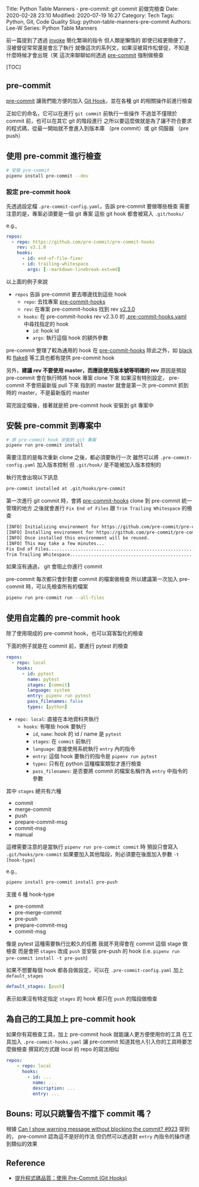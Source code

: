 Title: Python Table Manners - pre-commit: git commit 前做完檢查
Date: 2020-02-28 23:10
Modified: 2020-07-19 16:27
Category: Tech
Tags: Python, Git, Code Quality
Slug: python-table-manners-pre-commit
Authors: Lee-W
Series: Python Table Manners

前一篇提到了透過 [invoke](http://www.pyinvoke.org/) 簡化繁瑣的指令
但人類是懶惰的
即使已經更簡便了，沒被督促常常還是會忘了執行
就像這次的系列文，如果沒被寫作松督促，不知道什麼時候才會出現（笑
這次來聊聊如何透過 [pre-commit](https://pre-commit.com) 強制做檢查

[TOC]

## pre-commit
[pre-commit](https://pre-commit.com/) 讓我們能方便的加入 [Git Hook](https://git-scm.com/book/zh-tw/v2/Customizing-Git-Git-Hooks)，並在各種 git 的相關操作前進行檢查

正如它的命名，它可以在進行 `git commit` 前執行一些操作
不過並不僅限於 commit 前，也可以在其它 git 的階段進行
之所以要這麼做就是為了讓不符合要求的程式碼，從最一開始就不會進入到版本庫 （pre commit）或 git 伺服器 （pre push）

## 使用 pre-commit 進行檢查

```sh
# 安裝 pre-commit
pipenv install pre-commit --dev
```

### 設定 pre-commit hook
先透過設定檔 `.pre-commit-config.yaml`，告訴 pre-commit 要做哪些檢查
需要注意的是，專案必須要是一個 git 專案
這些 git hook 都會被寫入 `.git/hooks/`

e.g.,

```yaml
repos:
  - repo: https://github.com/pre-commit/pre-commit-hooks
    rev: v3.1.0
    hooks:
      - id: end-of-file-fixer
      - id: trailing-whitespace
        args: [--markdown-linebreak-ext=md]
```

以上面的例子來說

* `repos` 告訴 pre-commit 要去哪邊找到這些 hook
    * `repo`: 去找專案 [pre-commit-hooks](https://github.com/pre-commit/pre-commit-hooks)
    * `rev`: 在專案 pre-commit-hooks 找到 rev [v2.3.0](https://github.com/pre-commit/pre-commit-hooks/tree/v2.3.0)
    * `hooks`: 在 pre-commit-hooks rev v2.3.0 的 [.pre-commit-hooks.yaml](https://github.com/pre-commit/pre-commit-hooks/blob/v2.3.0/.pre-commit-hooks.yaml) 中尋找指定的 hook
        * `id`: hook id
        * `args`: 執行這個 hook 的額外參數

pre-commit 整理了較為通用的 hook 在 [pre-commit-hooks](https://github.com/pre-commit/pre-commit-hooks)
除此之外，如 [black](https://github.com/psf/black) 和 [flake8](https://gitlab.com/pycqa/flake8) 等工具也都有提供 pre-commit hook

另外，**建議 rev 不要使用 master，而應該使用版本號等明確的 rev**
原因是預設 pre-commit 會在執行時將 hook 專案 clone 下來
如果沒有特別設定， pre-commit 不會把最新版 pull 下來
指到的 master 就會是第一次 pre-commit 抓到時的 master，不是最新版的 master

寫完設定檔後，接著就是把 pre-commit hook 安裝到 git 專案中

## 安裝 pre-commit 到專案中

```sh
# 將 pre-commit hook 安裝到 git 專案
pipenv run pre-commit install
```

需要注意的是每次重新 clone 之後，都必須要執行一次
雖然可以將 `.pre-commit-config.yaml` 加入版本控制
但 `.git/hook/` 是不能被加入版本控制的

執行完會出現以下訊息

```sh
pre-commit installed at .git/hooks/pre-commit
```

第一次進行 git commit 時，會將 [pre-commit-hooks](https://github.com/pre-commit/pre-commit-hooks) clone 到 pre-commit 統一管理的地方
之後就會進行 `Fix End of Files` 跟 `Trim Trailing Whitespace` 的檢查

```sh
[INFO] Initializing environment for https://github.com/pre-commit/pre-commit-hooks.
[INFO] Installing environment for https://github.com/pre-commit/pre-commit-hooks.
[INFO] Once installed this environment will be reused.
[INFO] This may take a few minutes...
Fix End of Files.........................................................Passed
Trim Trailing Whitespace.................................................Passed
```

如果沒有通過， git 會阻止你進行 commit

pre-commit 每次都只會針對要 commit 的檔案做檢查
所以建議第一次加入 pre-commit 時，可以先檢查所有的檔案

```sh
pipenv run pre-commit run --all-files
```

## 使用自定義的 pre-commit hook
除了使用現成的 pre-commit hook，也可以寫客製化的檢查

下面的例子就是在 commit 前，要進行 pytest 的檢查

```yaml
repos:
  - repo: local
    hooks:
      - id: pytest
        name: pytest
        stages: [commit]
        language: system
        entry: pipenv run pytest
        pass_filenames: false
        types: [python]
```

* `repo: local`: 直接在本地資料夾執行
    * `hooks`: 有哪些 hook 要執行
        * `id`, `name`: hook 的 id / name 是 `pytest`
        * `stages`: 在 `commit` 前執行
        * `language`: 直接使用系統執行 `entry` 內的指令
        * `entry`: 這個 hook 要執行的指令是 `pipenv run pytest`
        * `types`: 只有在 python 這種檔案類型才進行檢查
        * `pass_filenames`: 是否要將 commit 的檔案名稱作為 `entry` 中指令的參數

其中 `stages` 總共有六種

* commit
* merge-commit
* push
* prepare-commit-msg
* commit-msg
* manual

這裡需要注意的是當執行 `pipenv run pre-commit commit` 時
預設只會寫入 `.git/hooks/pre-commit`
如果要加入其他階段，則必須要在後面加入參數 `-t [hook-type]`

e.g.,

```sh
pipenv install pre-commit install pre-push
```

支援 6 種 hook-type

* pre-commit
* pre-merge-commit
* pre-push
* prepare-commit-msg
* commit-msg

像是 pytest 這種需要執行比較久的任務
我就不見得會在 commit 這個 stage 做檢查
而是會把 `stages` 改成 `push`
並安裝 pre-push 的 hook (i.e. `pipenv run pre-commit install -t pre-push`)

如果不想要每個 hook 都各自做設定，可以在 `.pre-commit-config.yaml` 加上 `default_stages`

```yaml
default_stages: [push]
```

表示如果沒有特定指定 `stages` 的 hook 都只在 `push` 的階段做檢查

## 為自己的工具加上 pre-commit hook
如果你有寫檢查工具，加上 pre-commit hook 就能讓人更方便使用你的工具
在工具加入 `.pre-commit-hooks.yaml` 讓 pre-commit 知道其他人引入你的工具時要怎麼做檢查
撰寫的方式跟 local 的 repo 的寫法相似

```yaml
repos:
    - repo: local
      hooks:
        - id: ...
          name: ...
          description: ...
          entry: ...
```

## Bouns: 可以只跳警告不擋下 commit 嗎？
根據 [Can I show warning message without blocking the commit? #923](https://github.com/pre-commit/pre-commit/issues/923) 提到的， pre-commit 認為這不是好的作法
但仍然可以透過對 `entry` 內指令的操作達到類似的效果

## Reference
* [提升程式碼品質：使用 Pre-Commit (Git Hooks)](https://mropengate.blogspot.com/2019/08/pre-commit-git-hooks_4.html)
